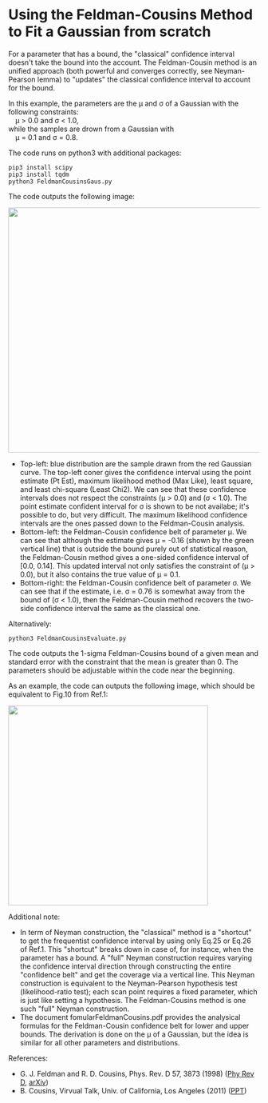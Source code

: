 # Using the Feldman-Cousins Method to Fit a Gaussian from scratch
For a parameter that has a bound, the "classical" confidence interval doesn't take the bound into the account.
The Feldman-Cousin method is an unified approach (both powerful and converges correctly, see Neyman-Pearson lemma) to "updates" the classical confidence interval to account for the bound. 

In this example, the parameters are the &mu; and &sigma; of a Gaussian with the following constraints:<br/>
&ensp;&ensp;&mu; > 0.0 and &sigma; < 1.0,<br/>
while the samples are drown from a Gaussian with<br/>
&ensp;&ensp;&mu; = 0.1 and &sigma; = 0.8.

The code runs on python3 with additional packages:

    pip3 install scipy
    pip3 install tqdm
    python3 FeldmanCousinsGaus.py
The code outputs the following image:

<img src="https://github.com/SphericalCowww/Stat_FeldmanCousins/blob/master/gausFeldmanCousins_Display.png" width="630" height="490">

- Top-left: blue distribution are the sample drawn from the red Gaussian curve. The top-left coner gives the confidence interval using the point estimate (Pt Est), maximum likelihood method (Max Like), least square, and least chi-square (Least Chi2). We can see that these confidence intervals does not respect the constraints (&mu; > 0.0) and (&sigma; < 1.0). The point estimate confident interval for &sigma; is shown to be not availabe; it's possible to do, but very difficult. The maximum likelihood confidence intervals are the ones passed down to the Feldman-Cousin analysis.
- Bottom-left: the Feldman-Cousin confidence belt of parameter &mu;. We can see that although the estimate gives &mu; = -0.16 (shown by the green vertical line) that is outside the bound purely out of statistical reason, the Feldman-Cousin method gives a one-sided confidence interval of [0.0, 0.14]. This updated interval not only satisfies the constraint of (&mu; > 0.0), but it also contains the true value of &mu; = 0.1.
- Bottom-right: the Feldman-Cousin confidence belt of parameter &sigma;. We can see that if the estimate, i.e. &sigma; = 0.76 is somewhat away from the bound of (&sigma; < 1.0), then the Feldman-Cousin method recovers the two-side confidence interval the same as the classical one.

Alternatively:

    python3 FeldmanCousinsEvaluate.py
The code outputs the 1-sigma Feldman-Cousins bound of a given mean and standard error with the constraint that the mean is greater than 0. The parameters should be adjustable within the code near the beginning.

As an example, the code can outputs the following image, which should be equivalent to Fig.10 from Ref.1:

<img src="https://github.com/SphericalCowww/Stat_FeldmanCousins/blob/master/gausFeldmanCousinsGausEvaluate_Display.png" width="400" height="400">

Additional note:
- In term of Neyman construction, the "classical" method is a "shortcut" to get the frequentist confidence interval by using only Eq.25 or Eq.26 of Ref.1. This "shortcut" breaks down in case of, for instance, when the parameter has a bound. A "full" Neyman construction requires varying the confidence interval direction through constructing the entire "confidence belt" and get the coverage via a vertical line. This Neyman construction is equivalent to the Neyman-Pearson hypothesis test (likelihood-ratio test); each scan point requires a fixed parameter, which is just like setting a hypothesis. The Feldman-Cousins method is one such "full" Neyman construction. 
- The document fomularFeldmanCousins.pdf provides the analysical formulas for the Feldman-Cousin confidence belt for lower and upper bounds. The derivation is done on the &mu; of a Gaussian, but the idea is similar for all other parameters and distributions.



References:
- G. J. Feldman and R. D. Cousins, Phys. Rev. D 57, 3873 (1998) (<a href="https://journals.aps.org/prd/abstract/10.1103/PhysRevD.57.3873">Phy Rev D</a>, <a href="https://arxiv.org/abs/physics/9711021">arXiv</a>)
- B. Cousins, Virvual Talk, Univ. of California, Los Angeles (2011) (<a href="http://www.physics.ucla.edu/~cousins/stats/cousins_bounded_gaussian_virtual_talk_12sep2011.pdf">PPT</a>)
